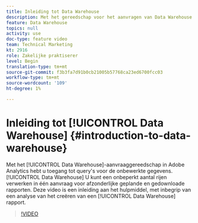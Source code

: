 ```yaml
---
title: Inleiding tot Data Warehouse
description: Met het gereedschap voor het aanvragen van Data Warehouse in Adobe Analytics hebt u toegang tot query's voor de onbewerkte gegevens. Data Warehouse kunnen een onbeperkt aantal rijen verwerken in één aanvraag voor afzonderlijke geplande en gedownloade rapporten. Deze video is een inleiding aan het hulpmiddel, met inbegrip van een analyse van het creëren van een rapport van de Data Warehouse.
feature: Data Warehouse
topics: null
activity: use
doc-type: feature video
team: Technical Marketing
kt: 2916
role: Zakelijke praktiserer
level: Begin
translation-type: tm+mt
source-git-commit: f3b3fa7d91b0cb21005b57768ca23ed6700fcc03
workflow-type: tm+mt
source-wordcount: '109'
ht-degree: 1%

---
```



# Inleiding tot [!UICONTROL Data Warehouse] {#introduction-to-data-warehouse}

Met het [!UICONTROL Data Warehouse]-aanvraaggereedschap in Adobe Analytics hebt u toegang tot query&#39;s voor de onbewerkte gegevens. [!UICONTROL Data Warehouse] U kunt een onbeperkt aantal rijen verwerken in één aanvraag voor afzonderlijke geplande en gedownloade rapporten. Deze video is een inleiding aan het hulpmiddel, met inbegrip van een analyse van het creëren van een [!UICONTROL Data Warehouse] rapport.

>[!VIDEO](https://video.tv.adobe.com/v/27306/?quality=12)

